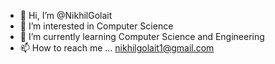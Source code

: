 - 👋 Hi, I’m @NikhilGolait
- 👀 I’m interested in Computer Science
- 🌱 I’m currently learning Computer Science and Engineering
- 📫 How to reach me ... nikhilgolait1@gmail.com
